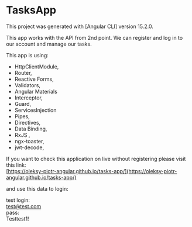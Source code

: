 # TasksApp

This project was generated with [Angular CLI] version 15.2.0.

This app works with the API from 2nd point.
We can register and log in to our account and manage our tasks.

This app is using:</br>

<ul>
<li>HttpClientModule,</li>
<li>Router,</li>
<li>Reactive Forms,</li>
<li>Validators,</li>
<li>Angular Materials</li>
<li>Interceptor,</li>
<li>Guard,</li>
<li>ServicesInjection</li>
<li>Pipes,</li>
<li>Directives,</li>
<li>Data Binding,</li>
<li>RxJS ,</li>
<li>ngx-toaster,</li>
<li>jwt-decode,</li>
</ul>

If you want to check this application on live without registering please visit this link:</br>
[https://oleksy-piotr-angular.github.io/tasks-app/](https://oleksy-piotr-angular.github.io/tasks-app/)

and use this data to login:

test login:</br>
test@test.com</br>
pass:</br>
Testtest1!</br>
